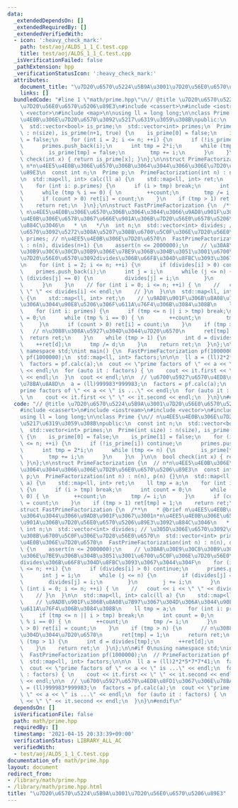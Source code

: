 ```yaml
---
data:
  _extendedDependsOn: []
  _extendedRequiredBy: []
  _extendedVerifiedWith:
  - icon: ':heavy_check_mark:'
    path: test/aoj/ALDS_1_1_C.test.cpp
    title: test/aoj/ALDS_1_1_C.test.cpp
  _isVerificationFailed: false
  _pathExtension: hpp
  _verificationStatusIcon: ':heavy_check_mark:'
  attributes:
    document_title: "\u7D20\u6570\u5224\u5B9A\u3001\u7D20\u56E0\u6570\u5206\u89E3"
    links: []
  bundledCode: "#line 1 \"math/prime.hpp\"\n// @title \u7D20\u6570\u5224\u5B9A\u3001\
    \u7D20\u56E0\u6570\u5206\u89E3\n#include <cassert>\n#include <iostream>\n#include\
    \ <vector>\n#include <map>\n\nusing ll = long long;\n\nclass Prime {\n// n\u4EE5\
    \u4E0B\u306E\u7D20\u6570\u3092\u5217\u6319\u3059\u308B\npublic:\n  const int n;\n\
    \  std::vector<bool> is_prime;\n  std::vector<int> primes;\n  Prime(int size)\
    \ : n(size), is_prime(n+1, true) {\n    is_prime[0] = false;\n    is_prime[1]\
    \ = false;\n    for (int i = 2; i <= n; ++i) {\n      if (!is_prime[i]) continue;\n\
    \      primes.push_back(i);\n      int tmp = 2*i;\n      while (tmp <= n) {\n\
    \        is_prime[tmp] = false;\n        tmp += i;\n      }\n    }\n  }\n\n  bool\
    \ check(int x) { return is_prime[x]; }\n};\n\nstruct PrimeFactorization {\n  //\
    \ n*n\u4EE5\u4E0B\u306E\u6570\u306B\u3064\u3044\u3066\u306E\u7D20\u56E0\u6570\u5206\
    \u89E3\n  const int n;\n  Prime p;\n  PrimeFactorization(int n) : n(n), p(n) {}\n\
    \n  std::map<ll, int> calc(ll a) {\n    std::map<ll, int> ret;\n    ll tmp = a;\n\
    \    for (int i: p.primes) {\n      if (i > tmp) break;\n      int count = 0;\n\
    \      while (tmp % i == 0) { \n        ++count;\n        tmp /= i;\n      }\n\
    \      if (count > 0) ret[i] = count;\n    }\n    if (tmp > 1) ret[tmp] = 1;\n\
    \    return ret;\n  }\n};\n\nstruct FastPrimeFactorization {\n  /**\n   * @brief\
    \ n\u4EE5\u4E0B\u306E\u6570\u306B\u3064\u3044\u3066\u9AD8\u901F\u3067\u3001n*n\u4EE5\
    \u4E0B\u306E\u6570\u3067\u666E\u901A\u306B\u7D20\u56E0\u6570\u5206\u89E3\u3092\
    \u884C\u3046\n   * \n   */\n  int n;\n  std::vector<int> divides; // \u305D\u306E\
    \u6570\u3092\u5272\u308A\u5207\u308B\u6700\u5C0F\u306E\u7D20\u56E0\u6570\n  std::vector<int>\
    \ primes; // n\u4EE5\u4E0B\u306E\u7D20\u6570\n  FastPrimeFactorization(int n)\
    \ : n(n), divides(n+1) {\n    assert(n <= 2000000);\n    // \u30A8\u30E9\u30C8\
    \u30B9\u30C6\u30CD\u30B9\u306E\u7BE9\u306B\u304B\u3051\u3001\u6700\u5C0F\u306E\
    \u7D20\u56E0\u6570\u3092divides\u306B\u66F8\u304D\u8FBC\u3093\u3067\u3044\u304F\
    \n    for (int i = 2; i <= n; ++i) {\n      if (divides[i] > 0) continue;\n  \
    \    primes.push_back(i);\n      int j = i;\n      while (j <= n) {\n        if\
    \ (divides[j] == 0) {\n          divides[j] = i;\n        }\n        j += i;\n\
    \      }\n    }\n    // for (int i = 0; i <= n; ++i) { \n    //   cout << i <<\
    \ \" \" << divides[i] << endl;\n    // }\n  }\n\n  std::map<ll, int> calc(ll a)\
    \ {\n    std::map<ll, int> ret;\n    // \u9AD8\u901F\u306B\u8A08\u7B97\u3067\u304D\
    \u306A\u3044\u90E8\u5206\u306F\u611A\u76F4\u306B\u3084\u308B\n    ll tmp = a;\n\
    \    for (int i: primes) {\n      if (tmp <= n || i > tmp) break;\n      int count\
    \ = 0;\n      while (tmp % i == 0) { \n        ++count;\n        tmp /= i;\n \
    \     }\n      if (count > 0) ret[i] = count;\n    }\n    if (tmp > n) {\n   \
    \   // n\u3088\u308A\u5927\u304D\u3044\u7D20\u6570\n      ret[tmp] = 1;\n    \
    \  return ret;\n    }\n    while (tmp > 1) {\n      int d = divides[tmp];\n  \
    \    ++ret[d];\n      tmp /= d;\n    }\n    return ret;\n  }\n};\n\n#if 0\nusing\
    \ namespace std;\nint main() {\n  FastPrimeFactorization pf(1000000);\n  // PrimeFactorization\
    \ pf(1000000);\n  std::map<ll, int> factors;\n\n\n  ll a = (ll)2*2*5*7*7*41;\n\
    \  factors = pf.calc(a);\n  cout << \"prime factors of \" << a << \" is ...\"\
    \ << endl;\n  for (auto it : factors) { \n    cout << it.first << \" \" << it.second\
    \ << endl;\n  }\n  cout << endl;\n\n  // \u6700\u5927\u6570\u4ED8\u8FD1\u3067\u306E\
    \u78BA\u8A8D\n  a = (ll)999983*999983;\n  factors = pf.calc(a);\n  cout << \"\
    prime factors of \" << a << \" is ...\" << endl;\n  for (auto it : factors) {\
    \ \n    cout << it.first << \" \" << it.second << endl;\n  }\n}\n#endif\n"
  code: "// @title \u7D20\u6570\u5224\u5B9A\u3001\u7D20\u56E0\u6570\u5206\u89E3\n\
    #include <cassert>\n#include <iostream>\n#include <vector>\n#include <map>\n\n\
    using ll = long long;\n\nclass Prime {\n// n\u4EE5\u4E0B\u306E\u7D20\u6570\u3092\
    \u5217\u6319\u3059\u308B\npublic:\n  const int n;\n  std::vector<bool> is_prime;\n\
    \  std::vector<int> primes;\n  Prime(int size) : n(size), is_prime(n+1, true)\
    \ {\n    is_prime[0] = false;\n    is_prime[1] = false;\n    for (int i = 2; i\
    \ <= n; ++i) {\n      if (!is_prime[i]) continue;\n      primes.push_back(i);\n\
    \      int tmp = 2*i;\n      while (tmp <= n) {\n        is_prime[tmp] = false;\n\
    \        tmp += i;\n      }\n    }\n  }\n\n  bool check(int x) { return is_prime[x];\
    \ }\n};\n\nstruct PrimeFactorization {\n  // n*n\u4EE5\u4E0B\u306E\u6570\u306B\
    \u3064\u3044\u3066\u306E\u7D20\u56E0\u6570\u5206\u89E3\n  const int n;\n  Prime\
    \ p;\n  PrimeFactorization(int n) : n(n), p(n) {}\n\n  std::map<ll, int> calc(ll\
    \ a) {\n    std::map<ll, int> ret;\n    ll tmp = a;\n    for (int i: p.primes)\
    \ {\n      if (i > tmp) break;\n      int count = 0;\n      while (tmp % i ==\
    \ 0) { \n        ++count;\n        tmp /= i;\n      }\n      if (count > 0) ret[i]\
    \ = count;\n    }\n    if (tmp > 1) ret[tmp] = 1;\n    return ret;\n  }\n};\n\n\
    struct FastPrimeFactorization {\n  /**\n   * @brief n\u4EE5\u4E0B\u306E\u6570\u306B\
    \u3064\u3044\u3066\u9AD8\u901F\u3067\u3001n*n\u4EE5\u4E0B\u306E\u6570\u3067\u666E\
    \u901A\u306B\u7D20\u56E0\u6570\u5206\u89E3\u3092\u884C\u3046\n   * \n   */\n \
    \ int n;\n  std::vector<int> divides; // \u305D\u306E\u6570\u3092\u5272\u308A\u5207\
    \u308B\u6700\u5C0F\u306E\u7D20\u56E0\u6570\n  std::vector<int> primes; // n\u4EE5\
    \u4E0B\u306E\u7D20\u6570\n  FastPrimeFactorization(int n) : n(n), divides(n+1)\
    \ {\n    assert(n <= 2000000);\n    // \u30A8\u30E9\u30C8\u30B9\u30C6\u30CD\u30B9\
    \u306E\u7BE9\u306B\u304B\u3051\u3001\u6700\u5C0F\u306E\u7D20\u56E0\u6570\u3092\
    divides\u306B\u66F8\u304D\u8FBC\u3093\u3067\u3044\u304F\n    for (int i = 2; i\
    \ <= n; ++i) {\n      if (divides[i] > 0) continue;\n      primes.push_back(i);\n\
    \      int j = i;\n      while (j <= n) {\n        if (divides[j] == 0) {\n  \
    \        divides[j] = i;\n        }\n        j += i;\n      }\n    }\n    // for\
    \ (int i = 0; i <= n; ++i) { \n    //   cout << i << \" \" << divides[i] << endl;\n\
    \    // }\n  }\n\n  std::map<ll, int> calc(ll a) {\n    std::map<ll, int> ret;\n\
    \    // \u9AD8\u901F\u306B\u8A08\u7B97\u3067\u304D\u306A\u3044\u90E8\u5206\u306F\
    \u611A\u76F4\u306B\u3084\u308B\n    ll tmp = a;\n    for (int i: primes) {\n \
    \     if (tmp <= n || i > tmp) break;\n      int count = 0;\n      while (tmp\
    \ % i == 0) { \n        ++count;\n        tmp /= i;\n      }\n      if (count\
    \ > 0) ret[i] = count;\n    }\n    if (tmp > n) {\n      // n\u3088\u308A\u5927\
    \u304D\u3044\u7D20\u6570\n      ret[tmp] = 1;\n      return ret;\n    }\n    while\
    \ (tmp > 1) {\n      int d = divides[tmp];\n      ++ret[d];\n      tmp /= d;\n\
    \    }\n    return ret;\n  }\n};\n\n#if 0\nusing namespace std;\nint main() {\n\
    \  FastPrimeFactorization pf(1000000);\n  // PrimeFactorization pf(1000000);\n\
    \  std::map<ll, int> factors;\n\n\n  ll a = (ll)2*2*5*7*7*41;\n  factors = pf.calc(a);\n\
    \  cout << \"prime factors of \" << a << \" is ...\" << endl;\n  for (auto it\
    \ : factors) { \n    cout << it.first << \" \" << it.second << endl;\n  }\n  cout\
    \ << endl;\n\n  // \u6700\u5927\u6570\u4ED8\u8FD1\u3067\u306E\u78BA\u8A8D\n  a\
    \ = (ll)999983*999983;\n  factors = pf.calc(a);\n  cout << \"prime factors of\
    \ \" << a << \" is ...\" << endl;\n  for (auto it : factors) { \n    cout << it.first\
    \ << \" \" << it.second << endl;\n  }\n}\n#endif\n"
  dependsOn: []
  isVerificationFile: false
  path: math/prime.hpp
  requiredBy: []
  timestamp: '2021-04-15 20:33:39+09:00'
  verificationStatus: LIBRARY_ALL_AC
  verifiedWith:
  - test/aoj/ALDS_1_1_C.test.cpp
documentation_of: math/prime.hpp
layout: document
redirect_from:
- /library/math/prime.hpp
- /library/math/prime.hpp.html
title: "\u7D20\u6570\u5224\u5B9A\u3001\u7D20\u56E0\u6570\u5206\u89E3"
---
```

